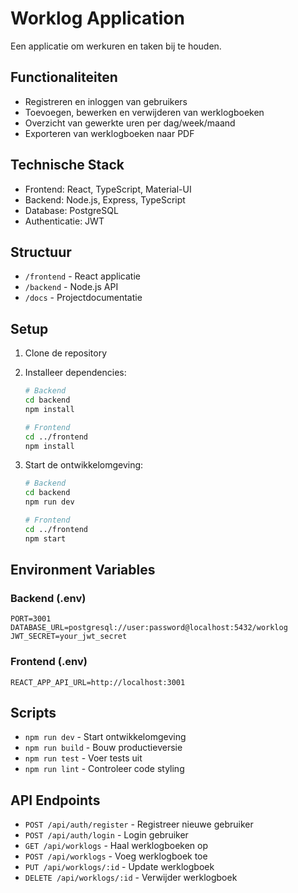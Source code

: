 # Worklog Application

Een applicatie om werkuren en taken bij te houden.

## Functionaliteiten
- Registreren en inloggen van gebruikers
- Toevoegen, bewerken en verwijderen van werklogboeken
- Overzicht van gewerkte uren per dag/week/maand
- Exporteren van werklogboeken naar PDF

## Technische Stack
- Frontend: React, TypeScript, Material-UI
- Backend: Node.js, Express, TypeScript
- Database: PostgreSQL
- Authenticatie: JWT

## Structuur
- `/frontend` - React applicatie
- `/backend` - Node.js API
- `/docs` - Projectdocumentatie

## Setup
1. Clone de repository
2. Installeer dependencies:
   ```bash
   # Backend
   cd backend
   npm install

   # Frontend
   cd ../frontend
   npm install
   ```

3. Start de ontwikkelomgeving:
   ```bash
   # Backend
   cd backend
   npm run dev

   # Frontend
   cd ../frontend
   npm start
   ```

## Environment Variables

### Backend (.env)
```
PORT=3001
DATABASE_URL=postgresql://user:password@localhost:5432/worklog
JWT_SECRET=your_jwt_secret
```

### Frontend (.env)
```
REACT_APP_API_URL=http://localhost:3001
```

## Scripts
- `npm run dev` - Start ontwikkelomgeving
- `npm run build` - Bouw productieversie
- `npm run test` - Voer tests uit
- `npm run lint` - Controleer code styling

## API Endpoints
- `POST /api/auth/register` - Registreer nieuwe gebruiker
- `POST /api/auth/login` - Login gebruiker
- `GET /api/worklogs` - Haal werklogboeken op
- `POST /api/worklogs` - Voeg werklogboek toe
- `PUT /api/worklogs/:id` - Update werklogboek
- `DELETE /api/worklogs/:id` - Verwijder werklogboek